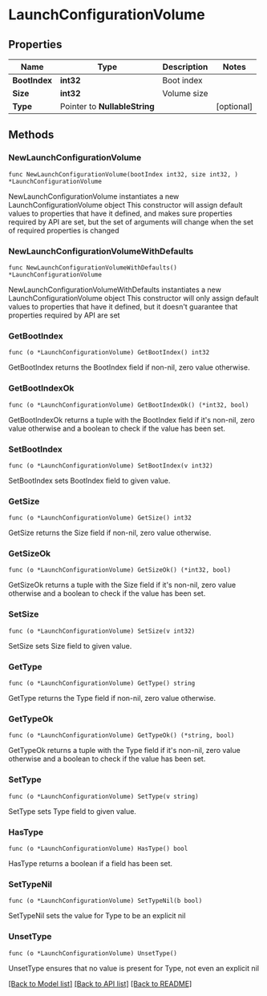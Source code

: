 # LaunchConfigurationVolume

## Properties

Name | Type | Description | Notes
------------ | ------------- | ------------- | -------------
**BootIndex** | **int32** | Boot index | 
**Size** | **int32** | Volume size | 
**Type** | Pointer to **NullableString** |  | [optional] 

## Methods

### NewLaunchConfigurationVolume

`func NewLaunchConfigurationVolume(bootIndex int32, size int32, ) *LaunchConfigurationVolume`

NewLaunchConfigurationVolume instantiates a new LaunchConfigurationVolume object
This constructor will assign default values to properties that have it defined,
and makes sure properties required by API are set, but the set of arguments
will change when the set of required properties is changed

### NewLaunchConfigurationVolumeWithDefaults

`func NewLaunchConfigurationVolumeWithDefaults() *LaunchConfigurationVolume`

NewLaunchConfigurationVolumeWithDefaults instantiates a new LaunchConfigurationVolume object
This constructor will only assign default values to properties that have it defined,
but it doesn't guarantee that properties required by API are set

### GetBootIndex

`func (o *LaunchConfigurationVolume) GetBootIndex() int32`

GetBootIndex returns the BootIndex field if non-nil, zero value otherwise.

### GetBootIndexOk

`func (o *LaunchConfigurationVolume) GetBootIndexOk() (*int32, bool)`

GetBootIndexOk returns a tuple with the BootIndex field if it's non-nil, zero value otherwise
and a boolean to check if the value has been set.

### SetBootIndex

`func (o *LaunchConfigurationVolume) SetBootIndex(v int32)`

SetBootIndex sets BootIndex field to given value.


### GetSize

`func (o *LaunchConfigurationVolume) GetSize() int32`

GetSize returns the Size field if non-nil, zero value otherwise.

### GetSizeOk

`func (o *LaunchConfigurationVolume) GetSizeOk() (*int32, bool)`

GetSizeOk returns a tuple with the Size field if it's non-nil, zero value otherwise
and a boolean to check if the value has been set.

### SetSize

`func (o *LaunchConfigurationVolume) SetSize(v int32)`

SetSize sets Size field to given value.


### GetType

`func (o *LaunchConfigurationVolume) GetType() string`

GetType returns the Type field if non-nil, zero value otherwise.

### GetTypeOk

`func (o *LaunchConfigurationVolume) GetTypeOk() (*string, bool)`

GetTypeOk returns a tuple with the Type field if it's non-nil, zero value otherwise
and a boolean to check if the value has been set.

### SetType

`func (o *LaunchConfigurationVolume) SetType(v string)`

SetType sets Type field to given value.

### HasType

`func (o *LaunchConfigurationVolume) HasType() bool`

HasType returns a boolean if a field has been set.

### SetTypeNil

`func (o *LaunchConfigurationVolume) SetTypeNil(b bool)`

 SetTypeNil sets the value for Type to be an explicit nil

### UnsetType
`func (o *LaunchConfigurationVolume) UnsetType()`

UnsetType ensures that no value is present for Type, not even an explicit nil

[[Back to Model list]](../README.md#documentation-for-models) [[Back to API list]](../README.md#documentation-for-api-endpoints) [[Back to README]](../README.md)


